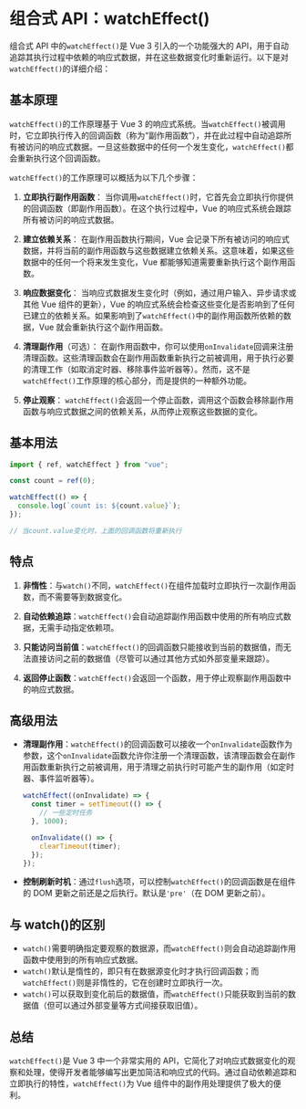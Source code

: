 # 组合式 API：watchEffect()

组合式 API 中的`watchEffect()`是 Vue 3 引入的一个功能强大的 API，用于自动追踪其执行过程中依赖的响应式数据，并在这些数据变化时重新运行。以下是对`watchEffect()`的详细介绍：

## 基本原理

`watchEffect()`的工作原理基于 Vue 3 的响应式系统。当`watchEffect()`被调用时，它立即执行传入的回调函数（称为“副作用函数”），并在此过程中自动追踪所有被访问的响应式数据。一旦这些数据中的任何一个发生变化，`watchEffect()`都会重新执行这个回调函数。

`watchEffect()`的工作原理可以概括为以下几个步骤：

1. **立即执行副作用函数**：
   当你调用`watchEffect()`时，它首先会立即执行你提供的回调函数（即副作用函数）。在这个执行过程中，Vue 的响应式系统会跟踪所有被访问的响应式数据。

2. **建立依赖关系**：
   在副作用函数执行期间，Vue 会记录下所有被访问的响应式数据，并将当前的副作用函数与这些数据建立依赖关系。这意味着，如果这些数据中的任何一个将来发生变化，Vue 都能够知道需要重新执行这个副作用函数。

3. **响应数据变化**：
   当响应式数据发生变化时（例如，通过用户输入、异步请求或其他 Vue 组件的更新），Vue 的响应式系统会检查这些变化是否影响到了任何已建立的依赖关系。如果影响到了`watchEffect()`中的副作用函数所依赖的数据，Vue 就会重新执行这个副作用函数。

4. **清理副作用**（可选）：
   在副作用函数中，你可以使用`onInvalidate`回调来注册清理函数。这些清理函数会在副作用函数重新执行之前被调用，用于执行必要的清理工作（如取消定时器、移除事件监听器等）。然而，这不是`watchEffect()`工作原理的核心部分，而是提供的一种额外功能。

5. **停止观察**：
   `watchEffect()`会返回一个停止函数，调用这个函数会移除副作用函数与响应式数据之间的依赖关系，从而停止观察这些数据的变化。

## 基本用法

```javascript
import { ref, watchEffect } from "vue";

const count = ref(0);

watchEffect(() => {
  console.log(`count is: ${count.value}`);
});

// 当count.value变化时，上面的回调函数将重新执行
```

## 特点

1. **非惰性**：与`watch()`不同，`watchEffect()`在组件加载时立即执行一次副作用函数，而不需要等到数据变化。

2. **自动依赖追踪**：`watchEffect()`会自动追踪副作用函数中使用的所有响应式数据，无需手动指定依赖项。

3. **只能访问当前值**：`watchEffect()`的回调函数只能接收到当前的数据值，而无法直接访问之前的数据值（尽管可以通过其他方式如外部变量来跟踪）。

4. **返回停止函数**：`watchEffect()`会返回一个函数，用于停止观察副作用函数中的响应式数据。

## 高级用法

- **清理副作用**：`watchEffect()`的回调函数可以接收一个`onInvalidate`函数作为参数，这个`onInvalidate`函数允许你注册一个清理函数，该清理函数会在副作用函数重新执行之前被调用，用于清理之前执行时可能产生的副作用（如定时器、事件监听器等）。

  ```javascript
  watchEffect((onInvalidate) => {
    const timer = setTimeout(() => {
      // 一些定时任务
    }, 1000);

    onInvalidate(() => {
      clearTimeout(timer);
    });
  });
  ```

- **控制刷新时机**：通过`flush`选项，可以控制`watchEffect()`的回调函数是在组件的 DOM 更新之前还是之后执行。默认是`'pre'`（在 DOM 更新之前）。

## 与 watch()的区别

- `watch()`需要明确指定要观察的数据源，而`watchEffect()`则会自动追踪副作用函数中使用到的所有响应式数据。
- `watch()`默认是惰性的，即只有在数据源变化时才执行回调函数；而`watchEffect()`则是非惰性的，它在创建时立即执行一次。
- `watch()`可以获取到变化前后的数据值，而`watchEffect()`只能获取到当前的数据值（但可以通过外部变量等方式间接获取旧值）。

## 总结

`watchEffect()`是 Vue 3 中一个非常实用的 API，它简化了对响应式数据变化的观察和处理，使得开发者能够编写出更加简洁和响应式的代码。通过自动依赖追踪和立即执行的特性，`watchEffect()`为 Vue 组件中的副作用处理提供了极大的便利。
